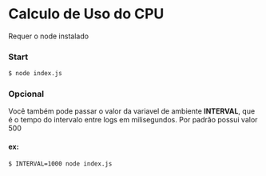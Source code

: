 # Calculo de Uso do CPU
Requer o node instalado
### Start
```bash
$ node index.js
```
### Opcional
Você também pode passar o valor da variavel de ambiente **INTERVAL**, que é o tempo do intervalo entre logs em milisegundos. Por padrão possui valor 500

#### ex:
```bash
$ INTERVAL=1000 node index.js
```